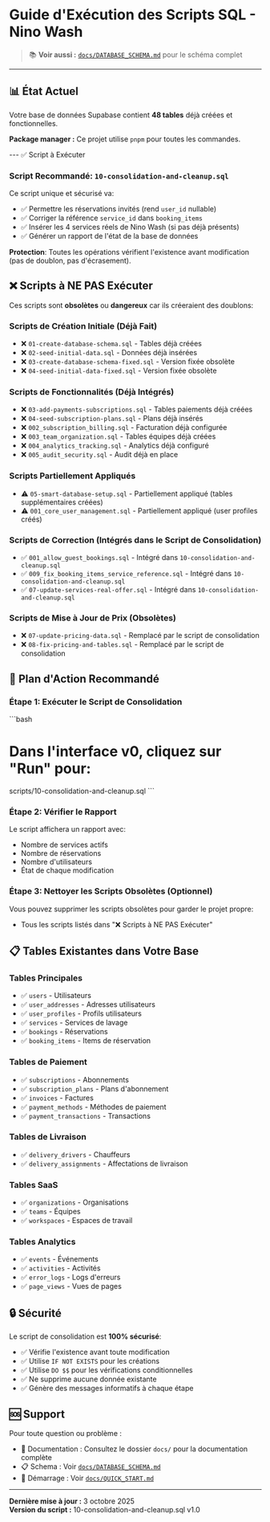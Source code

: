 # Guide d'Exécution des Scripts SQL - Nino Wash

> 📚 **Voir aussi :** [`docs/DATABASE_SCHEMA.md`](docs/DATABASE_SCHEMA.md) pour le schéma complet

---

## 📊 État Actuel

Votre base de données Supabase contient **48 tables** déjà créées et fonctionnelles.

**Package manager :** Ce projet utilise `pnpm` pour toutes les commandes.

--- ✅ Script à Exécuter

### Script Recommandé: `10-consolidation-and-cleanup.sql`

Ce script unique et sécurisé va:
- ✅ Permettre les réservations invités (rend `user_id` nullable)
- ✅ Corriger la référence `service_id` dans `booking_items`
- ✅ Insérer les 4 services réels de Nino Wash (si pas déjà présents)
- ✅ Générer un rapport de l'état de la base de données

**Protection**: Toutes les opérations vérifient l'existence avant modification (pas de doublon, pas d'écrasement).

## ❌ Scripts à NE PAS Exécuter

Ces scripts sont **obsolètes** ou **dangereux** car ils créeraient des doublons:

### Scripts de Création Initiale (Déjà Fait)
- ❌ `01-create-database-schema.sql` - Tables déjà créées
- ❌ `02-seed-initial-data.sql` - Données déjà insérées
- ❌ `03-create-database-schema-fixed.sql` - Version fixée obsolète
- ❌ `04-seed-initial-data-fixed.sql` - Version fixée obsolète

### Scripts de Fonctionnalités (Déjà Intégrés)
- ❌ `03-add-payments-subscriptions.sql` - Tables paiements déjà créées
- ❌ `04-seed-subscription-plans.sql` - Plans déjà insérés
- ❌ `002_subscription_billing.sql` - Facturation déjà configurée
- ❌ `003_team_organization.sql` - Tables équipes déjà créées
- ❌ `004_analytics_tracking.sql` - Analytics déjà configuré
- ❌ `005_audit_security.sql` - Audit déjà en place

### Scripts Partiellement Appliqués
- ⚠️ `05-smart-database-setup.sql` - Partiellement appliqué (tables supplémentaires créées)
- ⚠️ `001_core_user_management.sql` - Partiellement appliqué (user profiles créés)

### Scripts de Correction (Intégrés dans le Script de Consolidation)
- ✅ `001_allow_guest_bookings.sql` - Intégré dans `10-consolidation-and-cleanup.sql`
- ✅ `009_fix_booking_items_service_reference.sql` - Intégré dans `10-consolidation-and-cleanup.sql`
- ✅ `07-update-services-real-offer.sql` - Intégré dans `10-consolidation-and-cleanup.sql`

### Scripts de Mise à Jour de Prix (Obsolètes)
- ❌ `07-update-pricing-data.sql` - Remplacé par le script de consolidation
- ❌ `08-fix-pricing-and-tables.sql` - Remplacé par le script de consolidation

## 🎯 Plan d'Action Recommandé

### Étape 1: Exécuter le Script de Consolidation
\`\`\`bash
# Dans l'interface v0, cliquez sur "Run" pour:
scripts/10-consolidation-and-cleanup.sql
\`\`\`

### Étape 2: Vérifier le Rapport
Le script affichera un rapport avec:
- Nombre de services actifs
- Nombre de réservations
- Nombre d'utilisateurs
- État de chaque modification

### Étape 3: Nettoyer les Scripts Obsolètes (Optionnel)
Vous pouvez supprimer les scripts obsolètes pour garder le projet propre:
- Tous les scripts listés dans "❌ Scripts à NE PAS Exécuter"

## 📋 Tables Existantes dans Votre Base

### Tables Principales
- ✅ `users` - Utilisateurs
- ✅ `user_addresses` - Adresses utilisateurs
- ✅ `user_profiles` - Profils utilisateurs
- ✅ `services` - Services de lavage
- ✅ `bookings` - Réservations
- ✅ `booking_items` - Items de réservation

### Tables de Paiement
- ✅ `subscriptions` - Abonnements
- ✅ `subscription_plans` - Plans d'abonnement
- ✅ `invoices` - Factures
- ✅ `payment_methods` - Méthodes de paiement
- ✅ `payment_transactions` - Transactions

### Tables de Livraison
- ✅ `delivery_drivers` - Chauffeurs
- ✅ `delivery_assignments` - Affectations de livraison

### Tables SaaS
- ✅ `organizations` - Organisations
- ✅ `teams` - Équipes
- ✅ `workspaces` - Espaces de travail

### Tables Analytics
- ✅ `events` - Événements
- ✅ `activities` - Activités
- ✅ `error_logs` - Logs d'erreurs
- ✅ `page_views` - Vues de pages

## 🔒 Sécurité

Le script de consolidation est **100% sécurisé**:
- ✅ Vérifie l'existence avant toute modification
- ✅ Utilise `IF NOT EXISTS` pour les créations
- ✅ Utilise `DO $$` pour les vérifications conditionnelles
- ✅ Ne supprime aucune donnée existante
- ✅ Génère des messages informatifs à chaque étape

## 🆘 Support

Pour toute question ou problème :
- 📖 Documentation : Consultez le dossier `docs/` pour la documentation complète
- 📋 Schema : Voir [`docs/DATABASE_SCHEMA.md`](docs/DATABASE_SCHEMA.md)
- 🚀 Démarrage : Voir [`docs/QUICK_START.md`](docs/QUICK_START.md)

---

**Dernière mise à jour :** 3 octobre 2025  
**Version du script :** 10-consolidation-and-cleanup.sql v1.0
